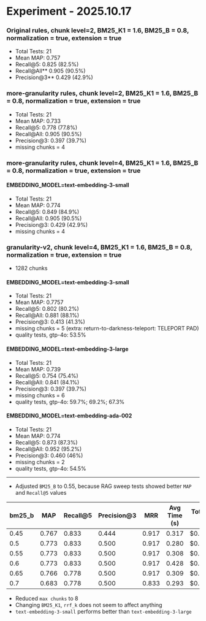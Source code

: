 # Experiment - 2025.10.17
### Original rules, chunk level=2, BM25_K1 = 1.6, BM25_B = 0.8, normalization = true, extension = true
- Total Tests: 21
- Mean MAP: 0.757
- Recall@5: 0.825 (82.5%)
- Recall@All** 0.905 (90.5%)
- Precision@3** 0.429 (42.9%)
### more-granularity rules, chunk level=2, BM25_K1 = 1.6, BM25_B = 0.8, normalization = true, extension = true
- Total Tests: 21
- Mean MAP: 0.733
- Recall@5: 0.778 (77.8%)
- Recall@All: 0.905 (90.5%)
- Precision@3: 0.397 (39.7%)
- missing chunks = 4 
### more-granularity rules, chunk level=4, BM25_K1 = 1.6, BM25_B = 0.8, normalization = true, extension = true
#### EMBEDDING_MODEL=text-embedding-3-small
- Total Tests: 21
- Mean MAP: 0.774
- Recall@5: 0.849 (84.9%)
- Recall@All: 0.905 (90.5%)
- Precision@3: 0.429 (42.9%)
- missing chunks = 4 
### granularity-v2, chunk level=4, BM25_K1 = 1.6, BM25_B = 0.8, normalization = true, extension = true
- 1282 chunks
#### EMBEDDING_MODEL=text-embedding-3-small
- Total Tests: 21
- Mean MAP: 0.7757
- Recall@5: 0.802 (80.2%)
- Recall@All: 0.881 (88.1%)
- Precision@3: 0.413 (41.3%)
- missing chunks = 5 (extra: return-to-darkness-teleport: TELEPORT PAD) 
- quality tests, gtp-4o: 53.5%
#### EMBEDDING_MODEL=text-embedding-3-large
- Total Tests: 21
- Mean MAP: 0.739
- Recall@5: 0.754 (75.4%)
- Recall@All: 0.841 (84.1%)
- Precision@3: 0.397 (39.7%)
- missing chunks = 6
- quality tests, gtp-4o: 59.7%; 69.2%; 67.3%
#### EMBEDDING_MODEL=text-embedding-ada-002
- Total Tests: 21
- Mean MAP: 0.774
- Recall@5: 0.873 (87.3%)
- Recall@All: 0.952 (95.2%)
- Precision@3: 0.460 (46%)
- missing chunks = 2
- quality tests, gtp-4o: 54.5%
---

- Adjusted `BM25_B` to 0.55, because RAG sweep tests showed better `MAP` and `Recall@5` values

| bm25_b | MAP | Recall@5 | Precision@3 | MRR | Avg Time (s) | Total Cost ($) |
|------------|-------|-----------|--------------|-------|--------------|----------------|
| 0.45 | 0.767 | 0.833 | 0.444 | 0.917 | 0.317 | $0.000003 |
| 0.5 | 0.773 | 0.833 | 0.500 | 0.917 | 0.280 | $0.000003 |
| 0.55 | 0.773 | 0.833 | 0.500 | 0.917 | 0.308 | $0.000003 |
| 0.6 | 0.773 | 0.833 | 0.500 | 0.917 | 0.428 | $0.000003 |
| 0.65 | 0.766 | 0.778 | 0.500 | 0.917 | 0.309 | $0.000003 |
| 0.7 | 0.683 | 0.778 | 0.500 | 0.833 | 0.293 | $0.000003 |

- Reduced `max chunks` to 8
- Changing `BM25_K1`, `rrf_k` does not seem to affect anything
- `text-embedding-3-small` performs better than `text-embedding-3-large`